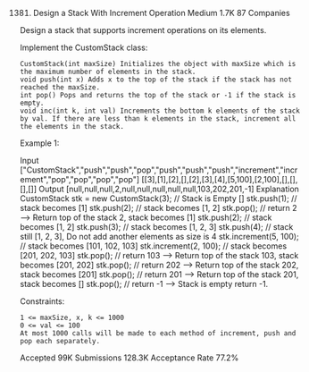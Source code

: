 1381. Design a Stack With Increment Operation
Medium
1.7K
87
Companies

Design a stack that supports increment operations on its elements.

Implement the CustomStack class:

    CustomStack(int maxSize) Initializes the object with maxSize which is the maximum number of elements in the stack.
    void push(int x) Adds x to the top of the stack if the stack has not reached the maxSize.
    int pop() Pops and returns the top of the stack or -1 if the stack is empty.
    void inc(int k, int val) Increments the bottom k elements of the stack by val. If there are less than k elements in the stack, increment all the elements in the stack.

 

Example 1:

Input
["CustomStack","push","push","pop","push","push","push","increment","increment","pop","pop","pop","pop"]
[[3],[1],[2],[],[2],[3],[4],[5,100],[2,100],[],[],[],[]]
Output
[null,null,null,2,null,null,null,null,null,103,202,201,-1]
Explanation
CustomStack stk = new CustomStack(3); // Stack is Empty []
stk.push(1);                          // stack becomes [1]
stk.push(2);                          // stack becomes [1, 2]
stk.pop();                            // return 2 --> Return top of the stack 2, stack becomes [1]
stk.push(2);                          // stack becomes [1, 2]
stk.push(3);                          // stack becomes [1, 2, 3]
stk.push(4);                          // stack still [1, 2, 3], Do not add another elements as size is 4
stk.increment(5, 100);                // stack becomes [101, 102, 103]
stk.increment(2, 100);                // stack becomes [201, 202, 103]
stk.pop();                            // return 103 --> Return top of the stack 103, stack becomes [201, 202]
stk.pop();                            // return 202 --> Return top of the stack 202, stack becomes [201]
stk.pop();                            // return 201 --> Return top of the stack 201, stack becomes []
stk.pop();                            // return -1 --> Stack is empty return -1.

 

Constraints:

    1 <= maxSize, x, k <= 1000
    0 <= val <= 100
    At most 1000 calls will be made to each method of increment, push and pop each separately.

Accepted
99K
Submissions
128.3K
Acceptance Rate
77.2%
